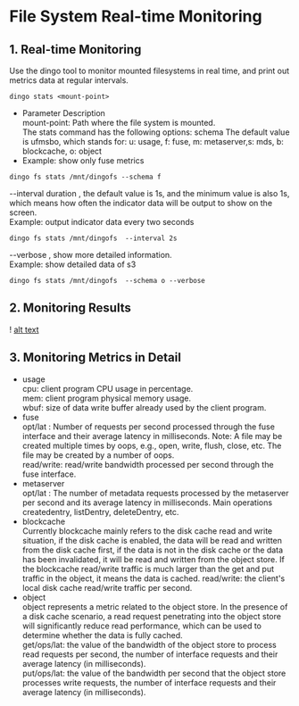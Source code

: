 # File System Real-time Monitoring
## 1. Real-time Monitoring 
Use the dingo tool to monitor mounted filesystems in real time, and print out metrics data at regular intervals.
```
dingo stats <mount-point>
```
- Parameter Description \
mount-point: Path where the file system is mounted.\
The stats command has the following options:
schema The default value is ufmsbo, which stands for: u: usage, f: fuse, m: metaserver,s: mds, b: blockcache, o: object
- Example: show only fuse metrics
```
dingo fs stats /mnt/dingofs --schema f
```
--interval duration , the default value is 1s, and the minimum value is also 1s, which means how often the indicator data will be output to show on the screen.\
Example: output indicator data every two seconds
```
dingo fs stats /mnt/dingofs  --interval 2s
```
--verbose , show more detailed information. \
Example: show detailed data of s3
```
dingo fs stats /mnt/dingofs  --schema o --verbose
```

## 2. Monitoring Results 
! [alt text](../../images/monitoring_results.png)
## 3. Monitoring Metrics in Detail
- usage\
cpu: client program CPU usage in percentage. \
mem: client program physical memory usage. \
wbuf: size of data write buffer already used by the client program.
- fuse\
opt/lat : Number of requests per second processed through the fuse interface and their average latency in milliseconds. Note: A file may be created multiple times by oops, e.g., open, write, flush, close, etc. The file may be created by a number of oops. \
read/write: read/write bandwidth processed per second through the fuse interface.
- metaserver\
opt/lat : The number of metadata requests processed by the metaserver per second and its average latency in milliseconds. Main operations createdentry, listDentry, deleteDentry, etc.
- blockcache\
Currently blockcache mainly refers to the disk cache read and write situation, if the disk cache is enabled, the data will be read and written from the disk cache first, if the data is not in the disk cache or the data has been invalidated, it will be read and written from the object store. If the blockcache read/write traffic is much larger than the get and put traffic in the object, it means the data is cached.
read/write: the client's local disk cache read/write traffic per second.
- object\
object represents a metric related to the object store. In the presence of a disk cache scenario, a read request penetrating into the object store will significantly reduce read performance, which can be used to determine whether the data is fully cached. \
get/ops/lat: the value of the bandwidth of the object store to process read requests per second, the number of interface requests and their average latency (in milliseconds). \
put/ops/lat: the value of the bandwidth per second that the object store processes write requests, the number of interface requests and their average latency (in milliseconds).
